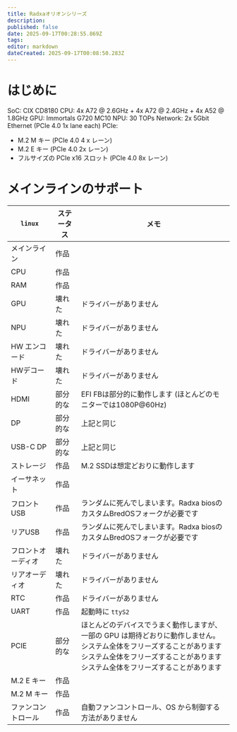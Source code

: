 ```yaml
---
title: Radxaオリオンシリーズ
description:
published: false
date: 2025-09-17T00:28:55.869Z
tags:
editor: markdown
dateCreated: 2025-09-17T00:08:50.283Z
---
```


# はじめに

SoC: CIX CD8180
CPU: 4x A72 @ 2.6GHz + 4x A72 @ 2.4GHz + 4x A52 @ 1.8GHz
GPU: Immortals G720 MC10
NPU: 30 TOPs
Network: 2x 5Gbit Ethernet (PCIe 4.0 1x lane each)
PCIe:

- M.2 M キー (PCIe 4.0 4 x レーン)
- M.2 E キー (PCIe 4.0 2x レーン)
- フルサイズの PCIe x16 スロット (PCIe 4.0 8x レーン)

# メインラインのサポート

| `linux`                  | ステータス | メモ                                                                                                                       |
| ------------------------ | ----- | ------------------------------------------------------------------------------------------------------------------------ |
| メインライン                   | 作品    |                                                                                                                          |
| CPU                      | 作品    |                                                                                                                          |
| RAM                      | 作品    |                                                                                                                          |
| GPU                      | 壊れた   | ドライバーがありません                                                                                                              |
| NPU                      | 壊れた   | ドライバーがありません                                                                                                              |
| HW エンコード                 | 壊れた   | ドライバーがありません                                                                                                              |
| HWデコード                   | 壊れた   | ドライバーがありません                                                                                                              |
| HDMI                     | 部分的な  | EFI FBは部分的に動作します (ほとんどのモニターでは1080P@60Hz)                                                 |
| DP                       | 部分的な  | 上記と同じ                                                                                                                    |
| USB-C DP                 | 部分的な  | 上記と同じ                                                                                                                    |
| ストレージ                    | 作品    | M.2 SSDは想定どおりに動作します                                                                                      |
| イーサネット                   | 作品    |                                                                                                                          |
| フロント USB                 | 作品    | ランダムに死んでしまいます。Radxa biosのカスタムBredOSフォークが必要です                                                                             |
| リアUSB                    | 作品    | ランダムに死んでしまいます。Radxa biosのカスタムBredOSフォークが必要です                                                                             |
| フロントオーディオ                | 壊れた   | ドライバーがありません                                                                                                              |
| リアオーディオ                  | 壊れた   | ドライバーがありません                                                                                                              |
| RTC                      | 作品    | ドライバーがありません                                                                                                              |
| UART                     | 作品    | 起動時に `ttyS2`                                                                                                             |
| PCIE                     | 部分的な  | ほとんどのデバイスでうまく動作しますが、一部の GPU は期待どおりに動作しません。 <br> システム全体をフリーズすることがあります <br> システム全体をフリーズすることがあります <br> システム全体をフリーズすることがあります |
| M.2 E キー | 作品    |                                                                                                                          |
| M.2 M キー | 作品    |                                                                                                                          |
| ファンコントロール                | 作品    | 自動ファンコントロール、OS から制御する方法がありません                                                                                            |